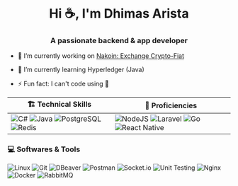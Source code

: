 <h1 align="center">Hi ☕, I'm Dhimas Arista</h1>
<h3 align="center">A passionate backend & app developer</h3>


- 🔭 I’m currently working on [Nakoin: Exchange Crypto-Fiat](https://github.com/dhimasarista/nakoin)

- 🌱 I’m currently learning Hyperledger (Java)

- ⚡ Fun fact: I can't code using 🐍


| 🏗️ Technical Skills | 🌱 Proficiencies |
|-------------------------|----------------------|
| ![C#](https://custom-icon-badges.demolab.com/badge/CSharp-%23E0559F.svg?logo=cshrp&logoColor=white) ![Java](https://img.shields.io/badge/Java-%23F1413D.svg?logo=openjdk&logoColor=white) ![PostgreSQL](https://img.shields.io/badge/PostgreSQL-0056A3?logo=postgresql&logoColor=white) ![Redis](https://img.shields.io/badge/Redis-ED5454?logo=redis&logoColor=white) | ![NodeJS](https://img.shields.io/badge/NodeJS-339933.svg?logo=node.js&logoColor=white) ![Laravel](https://img.shields.io/badge/Laravel-EB6A4A?logo=laravel&logoColor=white) ![Go](https://img.shields.io/badge/Golang-%2300ADD8.svg?logo=go&logoColor=white) ![React Native](https://img.shields.io/badge/React%20Native-20232A?logo=react&logoColor=61DAFB) |


### 💻 Softwares & Tools
![Linux](https://img.shields.io/badge/Linux-%23FCC624?logo=linux&logoColor=black)
![Git](https://img.shields.io/badge/Git-%23F1502F?logo=git&logoColor=white)
![DBeaver](https://img.shields.io/badge/DBeaver-%234A90E2?logo=dbeaver&logoColor=white)
![Postman](https://img.shields.io/badge/Postman-%23FF6C37?logo=postman&logoColor=white)
![Socket.io](https://img.shields.io/badge/SocketIO-%23B0B0B0?logo=socketdotio&logoColor=black&color=white)
![Unit Testing](https://img.shields.io/badge/Unit%20Testing-%23FF5722?logo=jest&logoColor=white)
![Nginx](https://img.shields.io/badge/Nginx-%23009639?logo=nginx&logoColor=white)
![Docker](https://img.shields.io/badge/Docker-%232496ED?logo=docker&logoColor=white)
![RabbitMQ](https://img.shields.io/badge/RabbitMQ-%23FF6600?logo=rabbitmq&logoColor=white)

<!--
![MSSQL](https://custom-icon-badges.demolab.com/badge/MSSQL-EB5A5A.svg?logo=mssql&logoColor=white)
[![LinkedIn](https://custom-icon-badges.demolab.com/badge/LinkedIn-0A66C2?logo=linkedin-white&logoColor=fff)](https://www.linkedin.com/in/dhimasarista/)
[![Instagram Badge](https://img.shields.io/badge/-Instagram-purple?logo=instagram&logoColor=white&link=https://instagram.com/codedhims/)](https://www.instagram.com/codedhims)
[![Gmail](https://img.shields.io/badge/-Gmail-c14438?style=flat&logo=Gmail&logoColor=white)](mailto:mdhimasarista@gmail.com)
[![Website Badge](https://img.shields.io/badge/-Website-c14438?style=flat&logo=Google-Chrome&logoColor=white&link=https://dhimasarista.github.io)](https://dhimasarista.github.io)
[![Github](https://img.shields.io/github/followers/dhimasarista?label=Follow&style=social)](https://github.com/dhimasarista)
